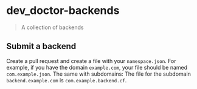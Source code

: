 # dev_doctor-backends

> A collection of backends

## Submit a backend

Create a pull request and create a file with your `namespace.json`. 
For example, if you have the domain `example.com`, your file should be named `com.example.json`. 
The same with subdomains: The file for the subdomain `backend.example.com` is `com.example.backend.cf`.
